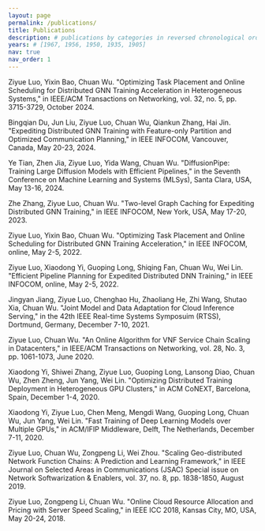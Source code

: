 ```yaml
---
layout: page
permalink: /publications/
title: Publications
description: # publications by categories in reversed chronological order. generated by jekyll-scholar.
years: # [1967, 1956, 1950, 1935, 1905]
nav: true
nav_order: 1
---
```


Ziyue Luo, Yixin Bao, Chuan Wu. "Optimizing Task Placement and Online Scheduling for Distributed GNN Training Acceleration in Heterogeneous Systems," in IEEE/ACM Transactions on Networking, vol. 32, no. 5, pp. 3715-3729, October 2024.

Bingqian Du, Jun Liu, Ziyue Luo, Chuan Wu, Qiankun Zhang, Hai Jin. "Expediting Distributed GNN Training with Feature-only Partition and Optimized Communication Planning," in IEEE INFOCOM, Vancouver, Canada, May 20-23, 2024.

Ye Tian, Zhen Jia, Ziyue Luo, Yida Wang, Chuan Wu. "DiffusionPipe: Training Large Diffusion Models with Efficient Pipelines," in the Seventh Conference on Machine Learning and Systems (MLSys), Santa Clara, USA, May 13-16, 2024.

Zhe Zhang, Ziyue Luo, Chuan Wu. "Two-level Graph Caching for Expediting Distributed GNN Training," in IEEE INFOCOM, New York, USA, May 17-20, 2023.

Ziyue Luo, Yixin Bao, Chuan Wu. "Optimizing Task Placement and Online Scheduling for Distributed GNN Training Acceleration," in IEEE INFOCOM, online, May 2-5, 2022.

Ziyue Luo, Xiaodong Yi, Guoping Long, Shiqing Fan, Chuan Wu, Wei Lin. "Efficient Pipeline Planning for Expedited Distributed DNN Training," in IEEE INFOCOM, online, May 2-5, 2022.

Jingyan Jiang, Ziyue Luo, Chenghao Hu, Zhaoliang He, Zhi Wang, Shutao Xia, Chuan Wu. "Joint Model and Data Adaptation for Cloud Inference Serving," in the 42th IEEE Real-time Systems Symposuim (RTSS), Dortmund, Germany, December 7-10, 2021.

Ziyue Luo, Chuan Wu. "An Online Algorithm for VNF Service Chain Scaling in Datacenters," in IEEE/ACM Transactions on Networking, vol. 28, No. 3, pp. 1061-1073, June 2020.

Xiaodong Yi, Shiwei Zhang, Ziyue Luo, Guoping Long, Lansong Diao, Chuan Wu, Zhen Zheng, Jun Yang, Wei Lin. "Optimizing Distributed Training Deployment in Heterogeneous GPU Clusters," in ACM CoNEXT, Barcelona, Spain, December 1-4, 2020.

Xiaodong Yi, Ziyue Luo, Chen Meng, Mengdi Wang, Guoping Long, Chuan Wu, Jun Yang, Wei Lin. "Fast Training of Deep Learning Models over Multiple GPUs," in ACM/IFIP Middleware, Delft, The Netherlands, December 7-11, 2020.

Ziyue Luo, Chuan Wu, Zongpeng Li, Wei Zhou. "Scaling Geo-distributed Network Function Chains: A Prediction and Learning Framework," in IEEE Journal on Selected Areas in Communications (JSAC) Special issue on Network Softwarization & Enablers, vol. 37, no. 8, pp. 1838-1850, August 2019.

Ziyue Luo, Zongpeng Li, Chuan Wu. "Online Cloud Resource Allocation and Pricing with Server Speed Scaling," in IEEE ICC 2018, Kansas City, MO, USA, May 20-24, 2018.
